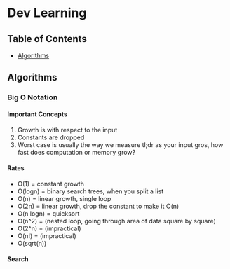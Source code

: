 # Dev Learning

## Table of Contents
* [Algorithms](#algorithms)

## Algorithms <a name="algorithms"></a>

### Big O Notation

#### Important Concepts
1. Growth is with respect to the input
2. Constants are dropped
3. Worst case is usually the way we measure
tl;dr as your input gros, how fast does computation or memory grow?

#### Rates
* O(1) = constant growth
* O(logn) = binary search trees, when you split a list
* O(n) = linear growth, single loop
* O(2n) = linear growth, drop the constant to make it O(n)
* O(n logn) = quicksort
* O(n^2) = (nested loop, going through area of data square by square)
* O(2^n) = (impractical)
* O(n!) = (impractical)
* O(sqrt(n))

#### Search
